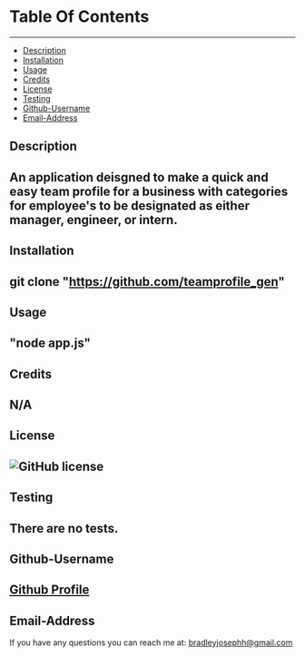  # Table Of Contents
  -------------------
  * [Description](#description)
  * [Installation](#installation)
  * [Usage](#usage)
  * [Credits](#credits)
  * [License](#license)
  * [Testing](#testing)
  * [Github-Username](#github-username)
  * [Email-Address](#email-address)
  
  ## Description
  An application deisgned to make a quick and easy team profile for a business with categories for employee's to be designated as either manager, engineer, or intern.
  --
  ## Installation
   git clone "https://github.com/teamprofile_gen"
  --
  ## Usage
   "node app.js"
  --
  ## Credits
   N/A
  --
  ## License
  ![GitHub license](https://img.shields.io/badge/license-MIT-blue.svg)
  --
  ## Testing
   There are no tests.
  --
  ## Github-Username
  [Github Profile](https://github.com/bradleyjosephh)
  --
  ## Email-Address
  If you have any questions you can reach me at:
   bradleyjosephh@gmail.com
  


